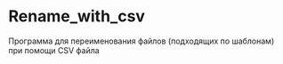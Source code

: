 # Rename_with_csv
Программа для переименования файлов (подходящих по шаблонам) при помощи CSV файла
